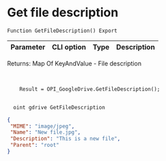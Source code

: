 ﻿---
sidebar_position: 10
---

# Get file description 




`Function GetFileDescription() Export`

  | Parameter | CLI option | Type | Description |
  |-|-|-|-|

  
  Returns:  Map Of KeyAndValue - File description

<br/>




```bsl title="Code example"
    Result = OPI_GoogleDrive.GetFileDescription();
```



```sh title="CLI command example"
    
  oint gdrive GetFileDescription

```

```json title="Result"
{
 "MIME": "image/jpeg",
 "Name": "New file.jpg",
 "Description": "This is a new file",
 "Parent": "root"
}
```
